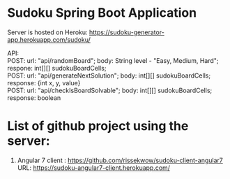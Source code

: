 # Sudoku Spring Boot Application

Server is hosted on Heroku: https://sudoku-generator-app.herokuapp.com/sudoku/  <br/>

API:  <br/>
POST: url: "api/randomBoard"; body: String level - "Easy, Medium, Hard"; respone: int[][] sudokuBoardCells; <br/>
POST: url: "api/generateNextSolution"; body: int[][] sudokuBoardCells; response: {int x, y, value}  <br/>
POST: url: "api/checkIsBoardSolvable"; body: int[][] sudokuBoardCells; response: boolean  <br/>

# List of github project using the server:
1. Angular 7 client : https://github.com/rissekwow/sudoku-client-angular7  <br/>
URL: https://sudoku-angular7-client.herokuapp.com/

